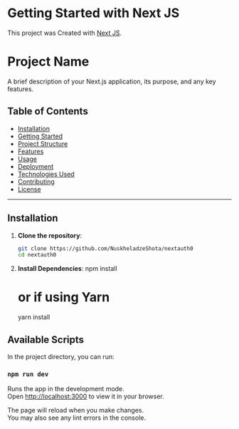 # Getting Started with Next JS

This project was Created with [Next JS](https://github.com/vercel/next.js/).

# Project Name

A brief description of your Next.js application, its purpose, and any key features.

## Table of Contents

- [Installation](#installation)
- [Getting Started](#getting-started)
- [Project Structure](#project-structure)
- [Features](#features)
- [Usage](#usage)
- [Deployment](#deployment)
- [Technologies Used](#technologies-used)
- [Contributing](#contributing)
- [License](#license)

---

## Installation

1. **Clone the repository**:
   ```bash
   git clone https://github.com/NuskheladzeShota/nextauth0
   cd nextauth0
   ```
2. **Install Dependencies**:
   npm install
   # or if using Yarn
   yarn install

## Available Scripts

In the project directory, you can run:

### `npm run dev`

Runs the app in the development mode.\
Open [http://localhost:3000](http://localhost:3000) to view it in your browser.

The page will reload when you make changes.\
You may also see any lint errors in the console.
